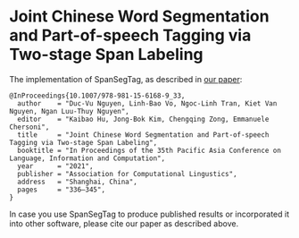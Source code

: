 # Joint Chinese Word Segmentation and Part-of-speech Tagging via Two-stage Span Labeling

The implementation of SpanSegTag, as described in [our paper](https://aclanthology.org/2021.paclic-1.36/):

    @InProceedings{10.1007/978-981-15-6168-9_33,
      author    = "Duc-Vu Nguyen, Linh-Bao Vo, Ngoc-Linh Tran, Kiet Van Nguyen, Ngan Luu-Thuy Nguyen",
      editor    = "Kaibao Hu, Jong-Bok Kim, Chengqing Zong, Emmanuele Chersoni",
      title     = "Joint Chinese Word Segmentation and Part-of-speech Tagging via Two-stage Span Labeling",
      booktitle = "In Proceedings of the 35th Pacific Asia Conference on Language, Information and Computation",
      year      = "2021",
      publisher = "Association for Computational Lingustics",
      address   = "Shanghai, China",
      pages     = "336–345",
    }

In case you use SpanSegTag to produce published results or incorporated it into other software, please cite our paper as described above.
